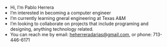 - Hi, I’m Pablo Herrera
- I’m interested in becoming a computer engineer
- I’m currently learning gneral engineering at Texas A&M
- I’m looking to collaborate on projects that include programing and designing, anything technology related.
- You can reach me by email: heherreradarias@gmail.com, or phone: 713-446-6171

<!---
herrera12-p/herrera12-p is a ✨ special ✨ repository because its `README.md` (this file) appears on your GitHub profile.
You can click the Preview link to take a look at your changes.
--->

